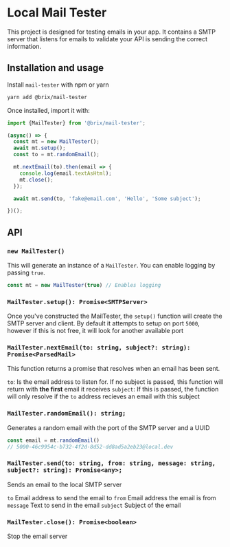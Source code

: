 # Local Mail Tester

This project is designed for testing emails in your app. It contains a SMTP server
that listens for emails to validate your API is sending the correct information.

## Installation and usage
Install `mail-tester` with npm or yarn
```sh
yarn add @brix/mail-tester
```

Once installed, import it with:

```ts
import {MailTester} from '@brix/mail-tester';

(async() => {
  const mt = new MailTester();
  await mt.setup();
  const to = mt.randomEmail();

  mt.nextEmail(to).then(email => {
    console.log(email.textAsHtml);
    mt.close();
  });

  await mt.send(to, 'fake@email.com', 'Hello', 'Some subject');

})();
```


## API

### `new MailTester()`
This will generate an instance of a `MailTester`. You can enable logging by passing `true`.

```ts
const mt = new MailTester(true) // Enables logging
```

### `MailTester.setup(): Promise<SMTPServer>`
Once you've constructed the MailTester, the `setup()` function will create the
SMTP server and client. By default it attempts to setup on port `5000`, however if
this is not free, it will look for another available port


### `MailTester.nextEmail(to: string, subject?: string): Promise<ParsedMail>`
This function returns a promise that resolves when an email has been sent.

`to`: Is the email address to listen for. If no subject is passed, this function will return with **the first** email it receives
`subject`: If this is passed, the function will only resolve if the `to` address recieves an email with this subject


### `MailTester.randomEmail(): string;`
Generates a random email with the port of the SMTP server and a UUID

```ts
const email = mt.randomEmail()
// 5000-46c9954c-b732-4f2d-8d52-dd8ad5a2eb23@local.dev
```

### `MailTester.send(to: string, from: string, message: string, subject?: string): Promise<any>;`
Sends an email to the local SMTP server

`to` Email address to send the email to
`from` Email address the email is from
`message` Text to send in the email
`subject` Subject of the email


### `MailTester.close(): Promise<boolean>`
Stop the email server
